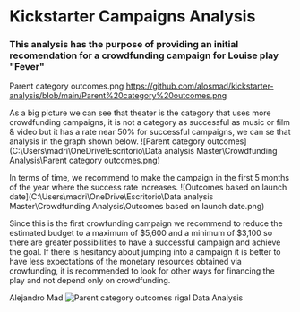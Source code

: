 # Kickstarter Campaigns Analysis
### This analysis has the purpose of providing an initial recomendation for a crowdfunding campaign for Louise play **"Fever"**

Parent category outcomes.png
https://github.com/alosmad/kickstarter-analysis/blob/main/Parent%20category%20outcomes.png


As a big picture we can see that theater is the category that uses more crowdfunding campaigns, it is not a category as successful as music or film & video but it has a rate near 50% for successful campaigns, we can se that analysis in the graph shown below.
![Parent category outcomes](C:\Users\madri\OneDrive\Escritorio\Data analysis Master\Crowdfunding Analysis\Parent category outcomes.png)

In terms of time, we recommend to make the campaign in the first 5 months of the year where the success rate increases.
![Outcomes based on launch date](C:\Users\madri\OneDrive\Escritorio\Data analysis Master\Crowdfunding Analysis\Outcomes based on launch date.png)

Since this is the first crowfunding campaign  we recommend to reduce the estimated budget to a maximum of $5,600 and a minimum of $3,100 so there are greater possibilities to have a successful campaign and achieve the goal. If there is hesitancy about jumping into a campaign it is better to have less expectations of the monetary resources obtained via crowfunding, it is recommended to look for other ways for financing the play and not depend only on crowdfunding.


Alejandro Mad
![Parent category outcomes](https://user-images.githubusercontent.com/78031156/192672315-740c87da-6cc6-4ba5-bfa8-9c145af14f48.png)
rigal
Data Analysis

